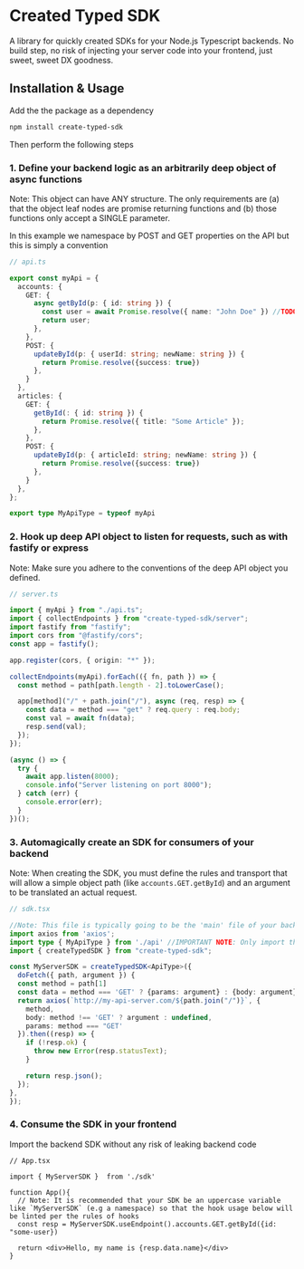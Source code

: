 # Created Typed SDK

A library for quickly created SDKs for your Node.js Typescript backends. No build step, no risk of injecting your server code into your frontend, just sweet, sweet DX goodness.

## Installation & Usage

Add the the package as a dependency

```bash
npm install create-typed-sdk
```

Then perform the following steps

### 1. Define your backend logic as an arbitrarily deep object of async functions

Note: This object can have ANY structure. The only requirements are (a) that the object leaf nodes are promise returning functions and (b) those functions only accept a SINGLE parameter.

In this example we namespace by POST and GET properties on the API but this is simply a convention

```typescript
// api.ts

export const myApi = {
  accounts: {
    GET: {
      async getById(p: { id: string }) {
        const user = await Promise.resolve({ name: "John Doe" }) //TODO: actually fetch data...
        return user;
      },
    },
    POST: {
      updateById(p: { userId: string; newName: string }) {
        return Promise.resolve({success: true})
      },
    }
  },
  articles: {
    GET: {
      getById(: { id: string }) {
        return Promise.resolve({ title: "Some Article" });
      },
    },
    POST: {
      updateById(p: { articleId: string; newName: string }) {
        return Promise.resolve({success: true})
      },
    }
  },
};

export type MyApiType = typeof myApi
```

### 2. Hook up deep API object to listen for requests, such as with fastify or express

Note: Make sure you adhere to the conventions of the deep API object you defined.

```typescript
// server.ts

import { myApi } from "./api.ts";
import { collectEndpoints } from "create-typed-sdk/server";
import fastify from "fastify";
import cors from "@fastify/cors";
const app = fastify();

app.register(cors, { origin: "*" });

collectEndpoints(myApi).forEach(({ fn, path }) => {
  const method = path[path.length - 2].toLowerCase();

  app[method]("/" + path.join("/"), async (req, resp) => {
    const data = method === "get" ? req.query : req.body;
    const val = await fn(data);
    resp.send(val);
  });
});

(async () => {
  try {
    await app.listen(8000);
    console.info("Server listening on port 8000");
  } catch (err) {
    console.error(err);
  }
})();
```

### 3. Automagically create an SDK for consumers of your backend

Note: When creating the SDK, you must define the rules and transport that will allow a simple object path (like `accounts.GET.getById`) and an argument to be translated an actual request.

```typescript
// sdk.tsx

//Note: This file is typically going to be the 'main' file of your backend's package.json. This file is what external consumers of your API will be importing.
import axios from 'axios';
import type { MyApiType } from './api' //IMPORTANT NOTE: Only import the api TYPE, not the api itself so as not to expose server details to your client
import { createTypedSDK } from "create-typed-sdk";

const MyServerSDK = createTypedSDK<ApiType>({
  doFetch({ path, argument }) {
  const method = path[1]
  const data = method === 'GET' ? {params: argument} : {body: argument}
  return axios(`http://my-api-server.com/${path.join("/")}`, {
    method,
    body: method !== 'GET' ? argument : undefined,
    params: method === "GET'
  }).then((resp) => {
    if (!resp.ok) {
      throw new Error(resp.statusText);
    }

    return resp.json();
  });
},
});
```

### 4. Consume the SDK in your frontend

Import the backend SDK without any risk of leaking backend code

```TSX
// App.tsx

import { MyServerSDK }  from './sdk'

function App(){
  // Note: It is recommended that your SDK be an uppercase variable like `MyServerSDK` (e.g a namespace) so that the hook usage below will be linted per the rules of hooks
  const resp = MyServerSDK.useEndpoint().accounts.GET.getById({id: "some-user})

  return <div>Hello, my name is {resp.data.name}</div>
}
```
